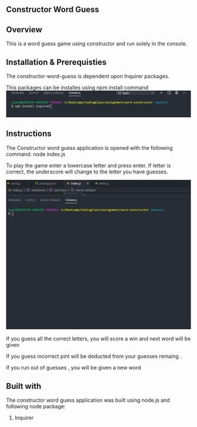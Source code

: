 ## Constructor Word Guess
## Overview
This is a word guess game using constructor and run solely in the console.

## Installation & Prerequisties
The constructor-word-guess is dependent upon Inquirer packages.

This packages can be installes using npm install command
![](images/inquirer.JPG)

## Instructions
The Constructor word guess application is opened with the following command: node index.js

To play the game enter a lowercase letter and press enter. If letter is correct, the underscore will change to the letter you have guesses.

![results](images/word.gif)

If you guess all the correct letters, you will score a win and next word will be given

If you guess incorrect pint will be deducted from your guesses remaing .

If you run out of guesses , you will be given a new word 

## Built with

The constructor word guess application was built using node.js and following node package:
1. Inquirer